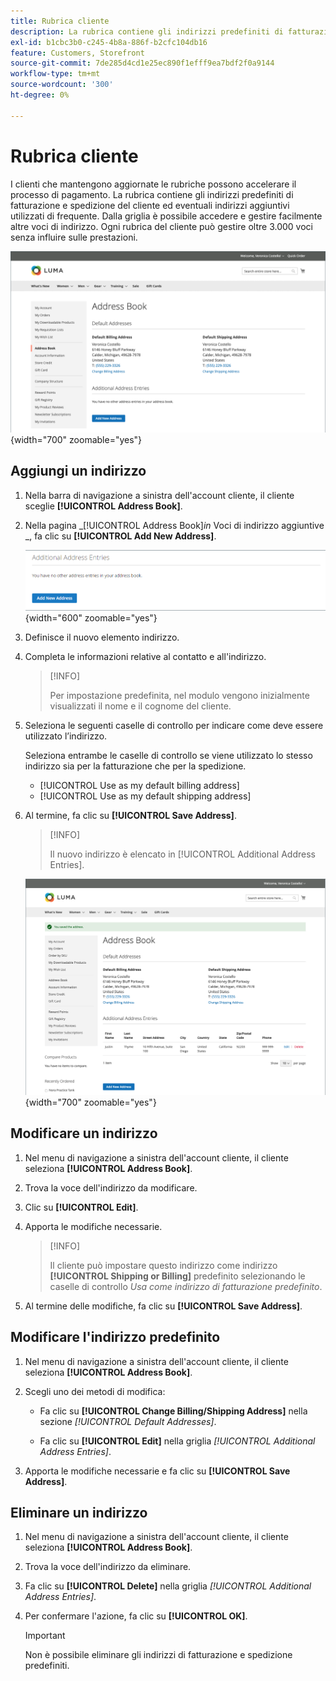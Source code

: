 ```yaml
---
title: Rubrica cliente
description: La rubrica contiene gli indirizzi predefiniti di fatturazione e spedizione del cliente ed eventuali indirizzi aggiuntivi utilizzati di frequente.
exl-id: b1cbc3b0-c245-4b8a-886f-b2cfc104db16
feature: Customers, Storefront
source-git-commit: 7de285d4cd1e25ec890f1efff9ea7bdf2f0a9144
workflow-type: tm+mt
source-wordcount: '300'
ht-degree: 0%

---
```


# Rubrica cliente

I clienti che mantengono aggiornate le rubriche possono accelerare il processo di pagamento. La rubrica contiene gli indirizzi predefiniti di fatturazione e spedizione del cliente ed eventuali indirizzi aggiuntivi utilizzati di frequente. Dalla griglia è possibile accedere e gestire facilmente altre voci di indirizzo. Ogni rubrica del cliente può gestire oltre 3.000 voci senza influire sulle prestazioni.

![Rubrica](assets/customer-account-dashboard-address-book.png){width="700" zoomable="yes"}

## Aggiungi un indirizzo

1. Nella barra di navigazione a sinistra dell&#39;account cliente, il cliente sceglie **[!UICONTROL Address Book]**.

1. Nella pagina _[!UICONTROL Address Book]_in_ Voci di indirizzo aggiuntive _, fa clic su **[!UICONTROL Add New Address]**.

   ![Aggiungi nuovo indirizzo](assets/add-new-address.png){width="600" zoomable="yes"}

1. Definisce il nuovo elemento indirizzo.

1. Completa le informazioni relative al contatto e all&#39;indirizzo.

   >[!INFO]
   >
   >Per impostazione predefinita, nel modulo vengono inizialmente visualizzati il nome e il cognome del cliente.

1. Seleziona le seguenti caselle di controllo per indicare come deve essere utilizzato l’indirizzo.

   Seleziona entrambe le caselle di controllo se viene utilizzato lo stesso indirizzo sia per la fatturazione che per la spedizione.

   * [!UICONTROL Use as my default billing address]
   * [!UICONTROL Use as my default shipping address]

1. Al termine, fa clic su **[!UICONTROL Save Address]**.

   >[!INFO]
   >
   >Il nuovo indirizzo è elencato in [!UICONTROL Additional Address Entries].

   ![Voci di indirizzo aggiuntive](assets/customer-account-dashboard-address-saved.png){width="700" zoomable="yes"}

## Modificare un indirizzo

1. Nel menu di navigazione a sinistra dell&#39;account cliente, il cliente seleziona **[!UICONTROL Address Book]**.

1. Trova la voce dell&#39;indirizzo da modificare.

1. Clic su **[!UICONTROL Edit]**.

1. Apporta le modifiche necessarie.

   >[!INFO]
   >
   >Il cliente può impostare questo indirizzo come indirizzo **[!UICONTROL Shipping or Billing]** predefinito selezionando le caselle di controllo _Usa come indirizzo di fatturazione predefinito_.

1. Al termine delle modifiche, fa clic su **[!UICONTROL Save Address]**.

## Modificare l&#39;indirizzo predefinito

1. Nel menu di navigazione a sinistra dell&#39;account cliente, il cliente seleziona **[!UICONTROL Address Book]**.

1. Scegli uno dei metodi di modifica:

   * Fa clic su **[!UICONTROL Change Billing/Shipping Address]** nella sezione _[!UICONTROL Default Addresses]_.

   * Fa clic su **[!UICONTROL Edit]** nella griglia _[!UICONTROL Additional Address Entries]_.

1. Apporta le modifiche necessarie e fa clic su **[!UICONTROL Save Address]**.

## Eliminare un indirizzo

1. Nel menu di navigazione a sinistra dell&#39;account cliente, il cliente seleziona **[!UICONTROL Address Book]**.

1. Trova la voce dell&#39;indirizzo da eliminare.

1. Fa clic su **[!UICONTROL Delete]** nella griglia _[!UICONTROL Additional Address Entries]_.

1. Per confermare l&#39;azione, fa clic su **[!UICONTROL OK]**.

   >[!IMPORTANT]
   >
   >Non è possibile eliminare gli indirizzi di fatturazione e spedizione predefiniti.
